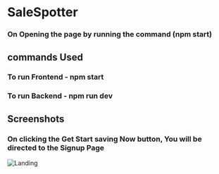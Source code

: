 # SaleSpotter
### On Opening the page by running the command (npm start)
## commands Used
### To run Frontend - npm start
### To run Backend - npm run dev
## Screenshots
### On clicking the Get Start saving Now button, You will be directed to the Signup Page
![Landing](https://github.com/UtkarshSinha121/SaleSpotter/blob/main/Screenshots/LandingPage.png?raw=true)
